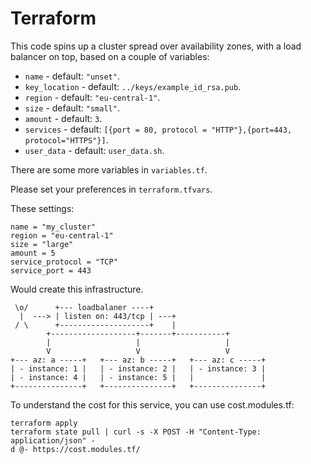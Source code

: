 # Terraform

This code spins up a cluster spread over availability zones, with a load balancer on top, based on a couple of variables:

- `name` - default: `"unset"`.
- `key_location` - default: `../keys/example_id_rsa.pub`.
- `region` - default: `"eu-central-1"`.
- `size` - default: `"small"`.
- `amount` - default: `3`.
- `services` - default: `[{port = 80, protocol = "HTTP"},{port=443, protocol="HTTPS"}]`.
- `user_data` - default: `user_data.sh`.

There are some more variables in `variables.tf`.

Please set your preferences in `terraform.tfvars`.

These settings:

```hcl
name = "my_cluster"
region = "eu-central-1"
size = "large"
amount = 5
service_protocol = "TCP"
service_port = 443
```

Would create this infrastructure.

```text
 \o/      +--- loadbalaner ----+
  |  ---> | listen on: 443/tcp | ---+
 / \      +--------------------+    |
        +-------------------+-------+-----------+
        |                   |                   |
        V                   V                   V
+--- az: a -----+   +--- az: b -----+   +--- az: c -----+
| - instance: 1 |   | - instance: 2 |   | - instance: 3 |
| - instance: 4 |   | - instance: 5 |   |               |
+---------------+   +---------------+   +---------------+
```

To understand the cost for this service, you can use cost.modules.tf:

```shell
terraform apply
terraform state pull | curl -s -X POST -H "Content-Type: application/json" -
d @- https://cost.modules.tf/
```
